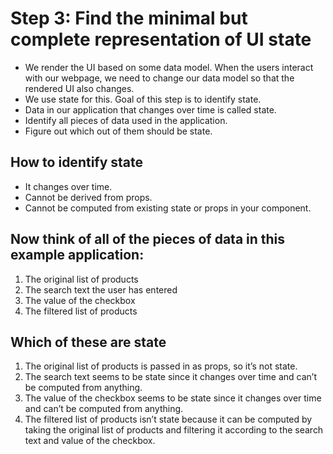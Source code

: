 # Step 3: Find the minimal but complete representation of UI state 

- We render the UI based on some data model. When the users interact with our webpage, we need to change our data model so that the rendered UI also changes.
- We use state for this. Goal of this step is to identify state.
- Data in our application that changes over time is called state.
- Identify all pieces of data used in the application.
- Figure out which out of them should be state.

## How to identify state

- It changes over time.
- Cannot be derived from props.
- Cannot be computed from existing state or props in your component.



## Now think of all of the pieces of data in this example application:

1. The original list of products
2. The search text the user has entered
3. The value of the checkbox
4. The filtered list of products


## Which of these are state

1. The original list of products is passed in as props, so it’s not state.
2. The search text seems to be state since it changes over time and can’t be computed from anything.
3. The value of the checkbox seems to be state since it changes over time and can’t be computed from anything.
4. The filtered list of products isn’t state because it can be computed by taking the original list of products and filtering it according to the search text and value of the checkbox.

